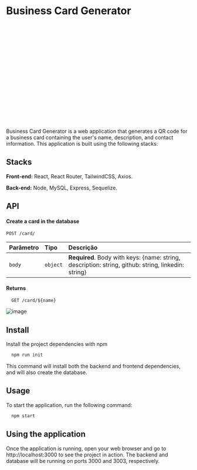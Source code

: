 
# Business Card Generator

<script src="https://fast.wistia.com/embed/medias/nws3968frh.jsonp" async></script><script src="https://fast.wistia.com/assets/external/E-v1.js" async></script><div class="wistia_responsive_padding" style="padding:53.33% 0 0 0;position:relative;"><div class="wistia_responsive_wrapper" style="height:100%;left:0;position:absolute;top:0;width:100%;"><div class="wistia_embed wistia_async_nws3968frh videoFoam=true" style="height:100%;position:relative;width:100%"><div class="wistia_swatch" style="height:100%;left:0;opacity:0;overflow:hidden;position:absolute;top:0;transition:opacity 200ms;width:100%;"><img src="https://fast.wistia.com/embed/medias/nws3968frh/swatch" style="filter:blur(5px);height:100%;object-fit:contain;width:100%;" alt="" aria-hidden="true" onload="this.parentNode.style.opacity=1;" /></div></div></div></div>

Business Card Generator is a web application that generates a QR code for a business card containing the user's name, description, and contact information. This application is built using the following stacks:

## Stacks

**Front-end:** React,  React Router, TailwindCSS, Axios.

**Back-end:** Node, MySQL, Express, Sequelize.


## API

#### Create a card in the database
```http
POST /card/
```

| Parâmetro   | Tipo       | Descrição                           |
| :---------- | :--------- | :---------------------------------- |
| `body` | `object` | **Required**. Body with keys: {name: string, description: string, github: string, linkedin: string} |

#### Returns

```http
  GET /card/${name}
```

![image](https://user-images.githubusercontent.com/53099585/229912144-f2a7f6f8-decf-4bad-a485-f0b47ef64bc1.png)



## Install

Install the project dependencies with npm

```bash
  npm run init
```

This command will install both the backend and frontend dependencies, and will also create the database.

## Usage
To start the application, run the following command:


```bash
  npm start
```

## Using the application

Once the application is running, open your web browser and go to http://localhost:3000 to see the project in action. The backend and database will be running on ports 3000 and 3003, respectively.


